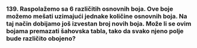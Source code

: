 ### 139. Raspolažemo sa 6 različitih osnovnih boja. Ove boje možemo mešati uzimajući jednake količine osnovnih boja. Na taj način dobijamo još izvestan broj novih boja. Može li se ovim bojama premazati šahovska tabla, tako da svako njeno polje bude različito obojeno?